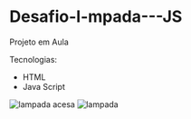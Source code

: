 # Desafio-l-mpada---JS
Projeto em Aula 

Tecnologias:
- HTML
- Java  Script


![lampada acesa](https://user-images.githubusercontent.com/116731609/224085173-b0180f1c-ef73-4b6a-b90c-b2a1c6fd23e0.png)
![lampada](https://user-images.githubusercontent.com/116731609/224085193-9a36adcb-23e5-4d9d-ae33-f7812fa39e2c.png)



